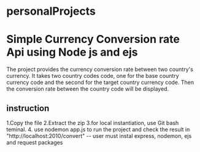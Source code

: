 # personalProjects
Simple Currency Conversion rate Api using Node js and ejs
==========================================

The project provides the currency conversion rate between two country's currency.
It takes two country codes code,
one for the base country currency code and 
the second for the target country currency code.
Then the conversion rate between the country code will be displayed.

instruction
------------
1.Copy the file
2.Extract the zip
3.for local instantiation, use Git bash teminal.
4. use nodemon app.js to run the project and check the result in "http://localhost:2010/convert"
 -- user must instal express, nodemon, ejs and request packages

